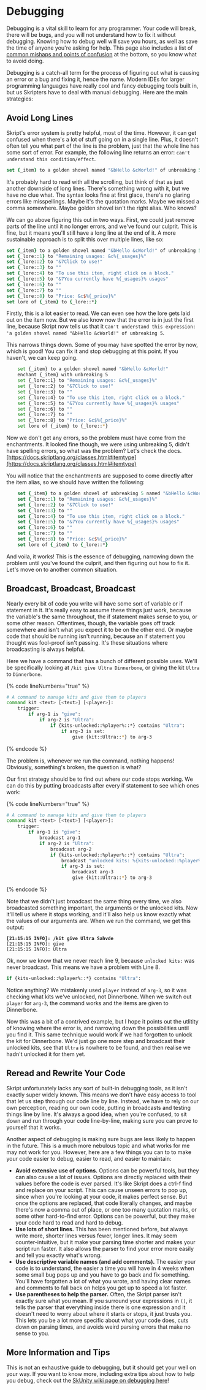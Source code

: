 # Debugging

Debugging is a vital skill to learn for any programmer. Your code will break, there will be bugs, and you will not understand how to fix it without debugging. Knowing how to debug well will save you hours, as well as save the time of anyone you're asking for help. This page also includes a list of [common mishaps and points of confusion](debugging.md#undefined) at the bottom, so you know what to avoid doing.

Debugging is a catch-all term for the process of figuring out what is causing an error or a bug and fixing it, hence the name. Modern IDEs for larger programming languages have really cool and fancy debugging tools built in, but us Skripters have to deal with manual debugging. Here are the main strategies:

## Avoid Long Lines

Skript's error system is pretty helpful, most of the time. However, it can get confused when there's a lot of stuff going on in a single line. Plus, it doesn't often tell you what part of the line is the problem, just that the whole line has some sort of error. For example, the following line returns an error: `can't understand this condition/effect`.&#x20;

```tcl
set {_item} to a golden shovel named "&bHello &cWorld!" of unbreaking 5 with lore "Remaining usages: &c%{_usages}%", "&7Click to use!", "", "To use this item, right click on a block.", "&7You currently have %{_usages}% usages", "", "", "Price: &c$%{_price}%"
```

It's probably hard to read with all the scrolling, but think of that as just another downside of long lines. There's something wrong with it, but we have no clue what. The syntax looks fine at first glace, there's no glaring errors like misspellings. Maybe it's the quotation marks. Maybe we missed a comma somewhere. Maybe golden shovel isn't the right alias. Who knows?

We can go above figuring this out in two ways. First, we could just remove parts of the line until it no longer errors, and we've found our culprit. This is fine, but it means you'll still have a long line at the end of it. A more sustainable approach is to split this over multiple lines, like so:

```tcl
set {_item} to a golden shovel named "&bHello &cWorld!" of unbreaking 5 
set {_lore::1} to "Remaining usages: &c%{_usages}%"
set {_lore::2} to "&7Click to use!"
set {_lore::3} to ""
set {_lore::4} to "To use this item, right click on a block."
set {_lore::5} to "&7You currently have %{_usages}% usages"
set {_lore::6} to ""
set {_lore::7} to ""
set {_lore::8} to "Price: &c$%{_price}%"
set lore of {_item} to {_lore::*}
```

Firstly, this is a lot easier to read. We can even see how the lore gets laid out on the item now. But we also know now that the error is in just the first line, because Skript now tells us that it `Can't understand this expression: 'a golden shovel named "&bHello &cWorld!" of unbreaking 5`.&#x20;

This narrows things down. Some of you may have spotted the error by now, which is good! You can fix it and stop debugging at this point. If you haven't, we can keep going.

```bash
    set {_item} to a golden shovel named "&bHello &cWorld!"
    enchant {_item} with unbreaking 5
    set {_lore::1} to "Remaining usages: &c%{_usages}%"
    set {_lore::2} to "&7Click to use!"
    set {_lore::3} to ""
    set {_lore::4} to "To use this item, right click on a block."
    set {_lore::5} to "&7You currently have %{_usages}% usages"
    set {_lore::6} to ""
    set {_lore::7} to ""
    set {_lore::8} to "Price: &c$%{_price}%"
    set lore of {_item} to {_lore::*}
```

Now we don't get any errors, so the problem must have come from the enchantments. It looked fine though, we were using unbreaking 5, didn't have spelling errors, so what was the problem? Let's check the docs. [https://docs.skriptlang.org/classes.html#itemtype](https://docs.skriptlang.org/classes.html#itemtype)

You will notice that the enchantments are supposed to come directly after the item alias, so we should have written the following:

```tcl
    set {_item} to a golden shovel of unbreaking 5 named "&bHello &cWorld!"
    set {_lore::1} to "Remaining usages: &c%{_usages}%"
    set {_lore::2} to "&7Click to use!"
    set {_lore::3} to ""
    set {_lore::4} to "To use this item, right click on a block."
    set {_lore::5} to "&7You currently have %{_usages}% usages"
    set {_lore::6} to ""
    set {_lore::7} to ""
    set {_lore::8} to "Price: &c$%{_price}%"
    set lore of {_item} to {_lore::*}
```

And voila, it works! This is the essence of debugging, narrowing down the problem until you've found the culprit, and then figuring out how to fix it. Let's move on to another common situation.

## Broadcast, Broadcast, Broadcast

Nearly every bit of code you write will have some sort of variable or if statement in it. It's really easy to assume these things just work, because the variable's the same throughout, the if statement makes sense to you, or some other reason. Oftentimes, though, the variable goes off track somewhere and isn't what you expect it to be on the other end. Or maybe code that should be running isn't running, because an if statement you thought was fool-proof isn't passing. It's these situations where broadcasting is always helpful.

Here we have a command that has a bunch of different possible uses. We'll be specifically looking at `/kit give Ultra Dinnerbone`, or giving the kit `Ultra` to `Dinnerbone`.

{% code lineNumbers="true" %}
```bash
# A command to manage kits and give them to players
command kit <text> [<text>] [<player>]:
    trigger:
        if arg-1 is "give":
            if arg-2 is "Ultra":
                if {kits-unlocked::%player%::*} contains "Ultra": 
                    if arg-3 is set:
                        give {kit::Ultra::*} to arg-3
```
{% endcode %}

The problem is, whenever we run the command, nothing happens! Obviously, something's broken, the question is what?

Our first strategy should be to find out where our code stops working. We can do this by putting broadcasts after every if statement to see which ones work:

{% code lineNumbers="true" %}
```bash
# A command to manage kits and give them to players
command kit <text> [<text>] [<player>]:
    trigger:
        if arg-1 is "give":
            broadcast arg-1
            if arg-2 is "Ultra":
                broadcast arg-2
                if {kits-unlocked::%player%::*} contains "Ultra": 
                    broadcast "unlocked kits: %{kits-unlocked::%player%::*}%" 
                    if arg-3 is set:
                        broadcast arg-3
                        give {kit::Ultra::*} to arg-3
```
{% endcode %}

Note that we didn't just broadcast the same thing every time, we also broadcasted something important, the arguments or the unlocked kits. Now it'll tell us where it stops working, and it'll also help us know exactly what the values of our arguments are. When we run the command, we get this output:

<pre class="language-bash"><code class="lang-bash"><strong>[21:15:15 INFO]: /kit give Ultra Sahvde
</strong>[21:15:15 INFO]: give
[21:15:15 INFO]: Ultra</code></pre>

Ok, now we know that we never reach line 9, because `unlocked kits:` was never broadcast. This means we have a problem with Line 8.&#x20;

```bash
if {kits-unlocked::%player%::*} contains "Ultra": 
```

Notice anything? We mistakenly used `player` instead of `arg-3`, so it was checking what kits we've unlocked, not Dinnerbone. When we switch out `player` for `arg-3`, the command works and the items are given to Dinnerbone.

Now this was a bit of a contrived example, but I hope it points out the utlitity of knowing where the error is, and narrowing down the possibilities until you find it. This same technique would work if we had forgotten to unlock the kit for Dinnerbone. We'd just go one more step and broadcast their unlocked kits, see that `Ultra` is nowhere to be found, and then realise we hadn't unlocked it for them yet.

## Reread and Rewrite Your Code

Skript unfortunately lacks any sort of built-in debugging tools, as it isn't exactly super widely known. This means we don't have easy access to tool that let us step through our code line by line. Instead, we have to rely on our own perception, reading our own code, putting in broadcasts and testing things line by line. It's always a good idea, when you're confused, to sit down and run through your code line-by-line, making sure you can prove to yourself that it works.

Another aspect of debugging is making sure bugs are less likely to happen in the future. This is a much more nebulous topic and what works for me may not work for you. However, here are a few things you can to to make your code easier to debug, easier to read, and easier to maintain:

* **Avoid extensive use of options.** Options can be powerful tools, but they can also cause a lot of issues. Options are directly replaced with their values before the code is ever parsed. It's like Skript does a ctrl-f find and replace on your script. This can cause unseen errors to pop up, since when you're looking at your code, it makes perfect sense. But once the options are replaced, that code literally changes, and maybe there's now a comma out of place, or one too many quotation marks, or some other hard-to-find error. Options can be powerful, but they make your code hard to read and hard to debug.
* **Use lots of short lines.** This has been mentioned before, but always write more, shorter lines versus fewer, longer lines. It may seem counter-intuitive, but it make your parsing time shorter and makes your script run faster. It also allows the parser to find your error more easily and tell you exactly what's wrong.
* **Use descriptive variable names (and add comments).** The easier your code is to understand, the easier a time you will have in 4 weeks when some small bug pops up and you have to go back and fix something. You'll have forgotten a lot of what you wrote, and having clear names and comments to fall back on helps you get up to speed a lot faster.
* **Use parentheses to help the parser.** Often, the Skript parser isn't exactly sure what you mean. If you surround your expressions in `()`, it tells the parser that everything inside there is one expression and it doesn't need to worry about where it starts or stops, it just trusts you. This lets you be a lot more specific about what your code does, cuts down on parsing times, and avoids weird parsing errors that make no sense to you.

## More Information and Tips

This is not an exhaustive guide to debugging, but it should get your well on your way. If you want to know more,  including extra tips about how to help you debug, check out the [SkUnity wiki page on debugging here](https://forums.skunity.com/wiki/debug/)!
